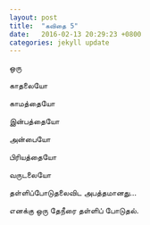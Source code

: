 ```yaml
---
layout: post
title:  "கவிதை 5"
date:   2016-02-13 20:29:23 +0800
categories: jekyll update
---
```

ஒரு

காதலையாே

காமத்தையாே

இன்பத்தையாே

அன்பையாே

பிரியத்தையாே

வருடலையாே

தள்ளிப்பாேடுதலைவிட
அபத்தமானது...

எனக்கு
ஒரு தேநீரை
தள்ளிப் பாேடுதல்.